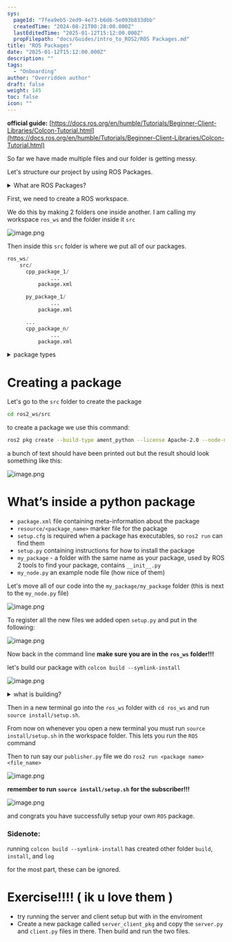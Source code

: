 ```yaml
---
sys:
  pageId: "7fea9eb5-2ed9-4e73-b6d6-5e093b833dbb"
  createdTime: "2024-08-21T00:28:00.000Z"
  lastEditedTime: "2025-01-12T15:12:00.000Z"
  propFilepath: "docs/Guides/intro_to_ROS2/ROS Packages.md"
title: "ROS Packages"
date: "2025-01-12T15:12:00.000Z"
description: ""
tags:
  - "Onboarding"
author: "Overridden author"
draft: false
weight: 145
toc: false
icon: ""
---
```


**official guide:** [https://docs.ros.org/en/humble/Tutorials/Beginner-Client-Libraries/Colcon-Tutorial.html](https://docs.ros.org/en/humble/Tutorials/Beginner-Client-Libraries/Colcon-Tutorial.html)

So far we have made multiple files and our folder is getting messy.

Let's structure our project by using ROS Packages.

<details>

<summary>What are ROS Packages?</summary>

ROS Packages are, as the name implies, packages of code that are highly sharable between ROS developers.

They consist of a folder, `package.xml` file, and source code

```python
      cpp_package_1/
		      ... imagine much code files here ..
          package.xml
```

</details>

First, we need to create a ROS workspace.

We do this by making 2 folders one inside another. I am calling my workspace `ros_ws` and the folder inside it `src`

![image.png](https://prod-files-secure.s3.us-west-2.amazonaws.com/d518164a-d88e-44d1-a4ee-3adb3bd8bce0/70706947-fd18-4537-a67b-e12946812d31/image.png?X-Amz-Algorithm=AWS4-HMAC-SHA256&X-Amz-Content-Sha256=UNSIGNED-PAYLOAD&X-Amz-Credential=ASIAZI2LB466TWGJ22XK%2F20250515%2Fus-west-2%2Fs3%2Faws4_request&X-Amz-Date=20250515T161105Z&X-Amz-Expires=3600&X-Amz-Security-Token=IQoJb3JpZ2luX2VjEHgaCXVzLXdlc3QtMiJIMEYCIQCkUsjgCnCJtbFNp%2Byxq0q18cxlvA6QwAEGc6I%2BV9t%2F8AIhAIGKwyTAQvdzI%2Fc4cYcsYmaLWmHUx6GLluc85VcGgMjTKv8DCDEQABoMNjM3NDIzMTgzODA1IgzkIZQs8IvFU0fzrDAq3AOSnwcb5VeNFacErmHtJqKmumkXQGM9XzVFvEbLoXe8vq30uZ%2BxM8HK%2F3o0vN8F6ysf81uGQ4r4HZtSpTr6PSqKR5wddfv6tFQXsEzSdCI%2B5j7xaqpJ5NRmEBvE3AvjBDd9j2vPJA5KPrP1zspv%2BbQukr%2BZP6eu0AjZsFroJW7Tv6nnQY7Vp1q%2FMS8nOrEc%2BjdvxFnrQNUWKWeAgkEIJkR3rNbltG2WxBCkPri47kgN5H5gBdxzKRYuGAchbRa5jBoVckQ%2FiWGrgGqh96YhSA78N4FrxcFwyLMsiWVI4z%2BaqbZu%2BSmRP%2B50RA9mkhkPQzyQ7syZLvp6EREiQjU0N0qLy3h%2BjQYmRlSBXx5VMMoKvmH39ZkmkG07ASmXyHRSHZUoBvNkTFAD80vdZNj8BmmP1HHHvAiEEyLhHAhOXtcrwZFfZq8imoY7ySO3%2B3uDfr4IyqwreS75oFsb0ox3IwiYJ1Iz1WXAyk07IwScvbHaumbGwXM5F36577ogwZsTBjgd7peGfzGt6UQHkBT3nVHguOmkT4XuxJo4tg3xGWtoSaK5daEvaMlUTOCVsyZHpIcQiwqs2oTUJIePKbYgAxRqqebFtOlgsMmZZXiY4DG02NRxcvKb8TXVfRtizzCZkZjBBjqkASaf3P0ouFHEv94zdqgIC%2FaOMFQSg3AIYyWspFiHvkE2Suqb5o4%2FluctdiJCpwCJaZXbg3UXOdIumWoGvLuZgCSClfBP3pRoVdwY5cfS7Qfj4maJyF17wJmr4ok1UHCiblOQHbT8YnAnk8pBbeck70pmbGCs%2FMdnLr1MLBe7s3w8R%2BVAs%2FFdnG7h9x%2F10JJbNl9gEKMgk%2FD8No1oGqQ0BceWk6%2Fb&X-Amz-Signature=2ed09d1716111616f528690820ce50a5deb82a64e42751ddc3b79185fd523681&X-Amz-SignedHeaders=host&x-id=GetObject)

Then inside this `src` folder is where we put all of our packages.

```python
ros_ws/
    src/
      cpp_package_1/
		      ...
          package.xml

      py_package_1/
		      ...
          package.xml

      ...
      cpp_package_n/
		      ...
          package.xml

```

<details>

<summary>package types</summary>

packages can be either `C++` or python.

the intern file structure is different for each but for this guide we will stick to creating python packages

</details>

# Creating a package

Let's go to the `src` folder to create the package

```bash
cd ros2_ws/src
```

to create a package we use this command:

```bash
ros2 pkg create --build-type ament_python --license Apache-2.0 --node-name my_node my_package
```

a bunch of text should have been printed out but the result should look something like this:

![image.png](https://prod-files-secure.s3.us-west-2.amazonaws.com/d518164a-d88e-44d1-a4ee-3adb3bd8bce0/e6cf1e3f-8512-4a3e-b131-079f800bf3e8/image.png?X-Amz-Algorithm=AWS4-HMAC-SHA256&X-Amz-Content-Sha256=UNSIGNED-PAYLOAD&X-Amz-Credential=ASIAZI2LB466TWGJ22XK%2F20250515%2Fus-west-2%2Fs3%2Faws4_request&X-Amz-Date=20250515T161105Z&X-Amz-Expires=3600&X-Amz-Security-Token=IQoJb3JpZ2luX2VjEHgaCXVzLXdlc3QtMiJIMEYCIQCkUsjgCnCJtbFNp%2Byxq0q18cxlvA6QwAEGc6I%2BV9t%2F8AIhAIGKwyTAQvdzI%2Fc4cYcsYmaLWmHUx6GLluc85VcGgMjTKv8DCDEQABoMNjM3NDIzMTgzODA1IgzkIZQs8IvFU0fzrDAq3AOSnwcb5VeNFacErmHtJqKmumkXQGM9XzVFvEbLoXe8vq30uZ%2BxM8HK%2F3o0vN8F6ysf81uGQ4r4HZtSpTr6PSqKR5wddfv6tFQXsEzSdCI%2B5j7xaqpJ5NRmEBvE3AvjBDd9j2vPJA5KPrP1zspv%2BbQukr%2BZP6eu0AjZsFroJW7Tv6nnQY7Vp1q%2FMS8nOrEc%2BjdvxFnrQNUWKWeAgkEIJkR3rNbltG2WxBCkPri47kgN5H5gBdxzKRYuGAchbRa5jBoVckQ%2FiWGrgGqh96YhSA78N4FrxcFwyLMsiWVI4z%2BaqbZu%2BSmRP%2B50RA9mkhkPQzyQ7syZLvp6EREiQjU0N0qLy3h%2BjQYmRlSBXx5VMMoKvmH39ZkmkG07ASmXyHRSHZUoBvNkTFAD80vdZNj8BmmP1HHHvAiEEyLhHAhOXtcrwZFfZq8imoY7ySO3%2B3uDfr4IyqwreS75oFsb0ox3IwiYJ1Iz1WXAyk07IwScvbHaumbGwXM5F36577ogwZsTBjgd7peGfzGt6UQHkBT3nVHguOmkT4XuxJo4tg3xGWtoSaK5daEvaMlUTOCVsyZHpIcQiwqs2oTUJIePKbYgAxRqqebFtOlgsMmZZXiY4DG02NRxcvKb8TXVfRtizzCZkZjBBjqkASaf3P0ouFHEv94zdqgIC%2FaOMFQSg3AIYyWspFiHvkE2Suqb5o4%2FluctdiJCpwCJaZXbg3UXOdIumWoGvLuZgCSClfBP3pRoVdwY5cfS7Qfj4maJyF17wJmr4ok1UHCiblOQHbT8YnAnk8pBbeck70pmbGCs%2FMdnLr1MLBe7s3w8R%2BVAs%2FFdnG7h9x%2F10JJbNl9gEKMgk%2FD8No1oGqQ0BceWk6%2Fb&X-Amz-Signature=5d05959c9d748036b5a07035b412638288bc6ace5504398d7000144671edd770&X-Amz-SignedHeaders=host&x-id=GetObject)

# What’s inside a python package

- `package.xml` file containing meta-information about the package
- `resource/<package_name>` marker file for the package
- `setup.cfg` is required when a package has executables, so `ros2 run` can find them
- `setup.py` containing instructions for how to install the package
- `my_package` - a folder with the same name as your package, used by ROS 2 tools to find your package, contains `__init__.py`
- `my_node.py` an example node file (how nice of them)

Let's move all of our code into the `my_package/my_package` folder (this is next to the `my_node.py` file)

![image.png](https://prod-files-secure.s3.us-west-2.amazonaws.com/d518164a-d88e-44d1-a4ee-3adb3bd8bce0/9ce58f11-0da9-4d3e-b86d-506a9685d378/image.png?X-Amz-Algorithm=AWS4-HMAC-SHA256&X-Amz-Content-Sha256=UNSIGNED-PAYLOAD&X-Amz-Credential=ASIAZI2LB466TWGJ22XK%2F20250515%2Fus-west-2%2Fs3%2Faws4_request&X-Amz-Date=20250515T161105Z&X-Amz-Expires=3600&X-Amz-Security-Token=IQoJb3JpZ2luX2VjEHgaCXVzLXdlc3QtMiJIMEYCIQCkUsjgCnCJtbFNp%2Byxq0q18cxlvA6QwAEGc6I%2BV9t%2F8AIhAIGKwyTAQvdzI%2Fc4cYcsYmaLWmHUx6GLluc85VcGgMjTKv8DCDEQABoMNjM3NDIzMTgzODA1IgzkIZQs8IvFU0fzrDAq3AOSnwcb5VeNFacErmHtJqKmumkXQGM9XzVFvEbLoXe8vq30uZ%2BxM8HK%2F3o0vN8F6ysf81uGQ4r4HZtSpTr6PSqKR5wddfv6tFQXsEzSdCI%2B5j7xaqpJ5NRmEBvE3AvjBDd9j2vPJA5KPrP1zspv%2BbQukr%2BZP6eu0AjZsFroJW7Tv6nnQY7Vp1q%2FMS8nOrEc%2BjdvxFnrQNUWKWeAgkEIJkR3rNbltG2WxBCkPri47kgN5H5gBdxzKRYuGAchbRa5jBoVckQ%2FiWGrgGqh96YhSA78N4FrxcFwyLMsiWVI4z%2BaqbZu%2BSmRP%2B50RA9mkhkPQzyQ7syZLvp6EREiQjU0N0qLy3h%2BjQYmRlSBXx5VMMoKvmH39ZkmkG07ASmXyHRSHZUoBvNkTFAD80vdZNj8BmmP1HHHvAiEEyLhHAhOXtcrwZFfZq8imoY7ySO3%2B3uDfr4IyqwreS75oFsb0ox3IwiYJ1Iz1WXAyk07IwScvbHaumbGwXM5F36577ogwZsTBjgd7peGfzGt6UQHkBT3nVHguOmkT4XuxJo4tg3xGWtoSaK5daEvaMlUTOCVsyZHpIcQiwqs2oTUJIePKbYgAxRqqebFtOlgsMmZZXiY4DG02NRxcvKb8TXVfRtizzCZkZjBBjqkASaf3P0ouFHEv94zdqgIC%2FaOMFQSg3AIYyWspFiHvkE2Suqb5o4%2FluctdiJCpwCJaZXbg3UXOdIumWoGvLuZgCSClfBP3pRoVdwY5cfS7Qfj4maJyF17wJmr4ok1UHCiblOQHbT8YnAnk8pBbeck70pmbGCs%2FMdnLr1MLBe7s3w8R%2BVAs%2FFdnG7h9x%2F10JJbNl9gEKMgk%2FD8No1oGqQ0BceWk6%2Fb&X-Amz-Signature=3be1925b54365161b97e9343550bb9a49be8de9da5b4ac0a7b097e09bf6ef023&X-Amz-SignedHeaders=host&x-id=GetObject)

To register all the new files we added open `setup.py` and put in the following:

![image.png](https://prod-files-secure.s3.us-west-2.amazonaws.com/d518164a-d88e-44d1-a4ee-3adb3bd8bce0/1cd7c262-4cae-4496-9d75-c178537d24a2/image.png?X-Amz-Algorithm=AWS4-HMAC-SHA256&X-Amz-Content-Sha256=UNSIGNED-PAYLOAD&X-Amz-Credential=ASIAZI2LB466TWGJ22XK%2F20250515%2Fus-west-2%2Fs3%2Faws4_request&X-Amz-Date=20250515T161105Z&X-Amz-Expires=3600&X-Amz-Security-Token=IQoJb3JpZ2luX2VjEHgaCXVzLXdlc3QtMiJIMEYCIQCkUsjgCnCJtbFNp%2Byxq0q18cxlvA6QwAEGc6I%2BV9t%2F8AIhAIGKwyTAQvdzI%2Fc4cYcsYmaLWmHUx6GLluc85VcGgMjTKv8DCDEQABoMNjM3NDIzMTgzODA1IgzkIZQs8IvFU0fzrDAq3AOSnwcb5VeNFacErmHtJqKmumkXQGM9XzVFvEbLoXe8vq30uZ%2BxM8HK%2F3o0vN8F6ysf81uGQ4r4HZtSpTr6PSqKR5wddfv6tFQXsEzSdCI%2B5j7xaqpJ5NRmEBvE3AvjBDd9j2vPJA5KPrP1zspv%2BbQukr%2BZP6eu0AjZsFroJW7Tv6nnQY7Vp1q%2FMS8nOrEc%2BjdvxFnrQNUWKWeAgkEIJkR3rNbltG2WxBCkPri47kgN5H5gBdxzKRYuGAchbRa5jBoVckQ%2FiWGrgGqh96YhSA78N4FrxcFwyLMsiWVI4z%2BaqbZu%2BSmRP%2B50RA9mkhkPQzyQ7syZLvp6EREiQjU0N0qLy3h%2BjQYmRlSBXx5VMMoKvmH39ZkmkG07ASmXyHRSHZUoBvNkTFAD80vdZNj8BmmP1HHHvAiEEyLhHAhOXtcrwZFfZq8imoY7ySO3%2B3uDfr4IyqwreS75oFsb0ox3IwiYJ1Iz1WXAyk07IwScvbHaumbGwXM5F36577ogwZsTBjgd7peGfzGt6UQHkBT3nVHguOmkT4XuxJo4tg3xGWtoSaK5daEvaMlUTOCVsyZHpIcQiwqs2oTUJIePKbYgAxRqqebFtOlgsMmZZXiY4DG02NRxcvKb8TXVfRtizzCZkZjBBjqkASaf3P0ouFHEv94zdqgIC%2FaOMFQSg3AIYyWspFiHvkE2Suqb5o4%2FluctdiJCpwCJaZXbg3UXOdIumWoGvLuZgCSClfBP3pRoVdwY5cfS7Qfj4maJyF17wJmr4ok1UHCiblOQHbT8YnAnk8pBbeck70pmbGCs%2FMdnLr1MLBe7s3w8R%2BVAs%2FFdnG7h9x%2F10JJbNl9gEKMgk%2FD8No1oGqQ0BceWk6%2Fb&X-Amz-Signature=c142462ccdba038ff49011689ef44e777a92a94059fd84ed059fcc8b42ce1fc6&X-Amz-SignedHeaders=host&x-id=GetObject)

Now back in the command line **make sure you are in the** **`ros_ws`** **folder!!!**

let's build our package with `colcon build --symlink-install`

![image.png](https://prod-files-secure.s3.us-west-2.amazonaws.com/d518164a-d88e-44d1-a4ee-3adb3bd8bce0/2f2a0d27-b173-48fd-b189-5f5c0ce65619/image.png?X-Amz-Algorithm=AWS4-HMAC-SHA256&X-Amz-Content-Sha256=UNSIGNED-PAYLOAD&X-Amz-Credential=ASIAZI2LB466TWGJ22XK%2F20250515%2Fus-west-2%2Fs3%2Faws4_request&X-Amz-Date=20250515T161105Z&X-Amz-Expires=3600&X-Amz-Security-Token=IQoJb3JpZ2luX2VjEHgaCXVzLXdlc3QtMiJIMEYCIQCkUsjgCnCJtbFNp%2Byxq0q18cxlvA6QwAEGc6I%2BV9t%2F8AIhAIGKwyTAQvdzI%2Fc4cYcsYmaLWmHUx6GLluc85VcGgMjTKv8DCDEQABoMNjM3NDIzMTgzODA1IgzkIZQs8IvFU0fzrDAq3AOSnwcb5VeNFacErmHtJqKmumkXQGM9XzVFvEbLoXe8vq30uZ%2BxM8HK%2F3o0vN8F6ysf81uGQ4r4HZtSpTr6PSqKR5wddfv6tFQXsEzSdCI%2B5j7xaqpJ5NRmEBvE3AvjBDd9j2vPJA5KPrP1zspv%2BbQukr%2BZP6eu0AjZsFroJW7Tv6nnQY7Vp1q%2FMS8nOrEc%2BjdvxFnrQNUWKWeAgkEIJkR3rNbltG2WxBCkPri47kgN5H5gBdxzKRYuGAchbRa5jBoVckQ%2FiWGrgGqh96YhSA78N4FrxcFwyLMsiWVI4z%2BaqbZu%2BSmRP%2B50RA9mkhkPQzyQ7syZLvp6EREiQjU0N0qLy3h%2BjQYmRlSBXx5VMMoKvmH39ZkmkG07ASmXyHRSHZUoBvNkTFAD80vdZNj8BmmP1HHHvAiEEyLhHAhOXtcrwZFfZq8imoY7ySO3%2B3uDfr4IyqwreS75oFsb0ox3IwiYJ1Iz1WXAyk07IwScvbHaumbGwXM5F36577ogwZsTBjgd7peGfzGt6UQHkBT3nVHguOmkT4XuxJo4tg3xGWtoSaK5daEvaMlUTOCVsyZHpIcQiwqs2oTUJIePKbYgAxRqqebFtOlgsMmZZXiY4DG02NRxcvKb8TXVfRtizzCZkZjBBjqkASaf3P0ouFHEv94zdqgIC%2FaOMFQSg3AIYyWspFiHvkE2Suqb5o4%2FluctdiJCpwCJaZXbg3UXOdIumWoGvLuZgCSClfBP3pRoVdwY5cfS7Qfj4maJyF17wJmr4ok1UHCiblOQHbT8YnAnk8pBbeck70pmbGCs%2FMdnLr1MLBe7s3w8R%2BVAs%2FFdnG7h9x%2F10JJbNl9gEKMgk%2FD8No1oGqQ0BceWk6%2Fb&X-Amz-Signature=a0fe3d99fb68b56b2cb633e5cfaceefb0842c22537d65869980b7e188fd4f96e&X-Amz-SignedHeaders=host&x-id=GetObject)

<details>

<summary>what is building?</summary>

if you are a CS major at Rose-Hulman you will learn the answer to this in CSSE132

but TLDR; is it combines all the code files into one program that can be run easily 

</details>

Then in a new terminal go into the `ros_ws` folder with `cd ros_ws` and run `source install/setup.sh`. 

From now on whenever you open a new terminal you must run `source install/setup.sh` in the workspace folder. This lets you run the `ROS` command

Then to run say our `publisher.py` file we do `ros2 run <package name> <file_name>`

![image.png](https://prod-files-secure.s3.us-west-2.amazonaws.com/d518164a-d88e-44d1-a4ee-3adb3bd8bce0/4f4b1219-3a44-4632-aa0a-ce3471699f59/image.png?X-Amz-Algorithm=AWS4-HMAC-SHA256&X-Amz-Content-Sha256=UNSIGNED-PAYLOAD&X-Amz-Credential=ASIAZI2LB466TWGJ22XK%2F20250515%2Fus-west-2%2Fs3%2Faws4_request&X-Amz-Date=20250515T161105Z&X-Amz-Expires=3600&X-Amz-Security-Token=IQoJb3JpZ2luX2VjEHgaCXVzLXdlc3QtMiJIMEYCIQCkUsjgCnCJtbFNp%2Byxq0q18cxlvA6QwAEGc6I%2BV9t%2F8AIhAIGKwyTAQvdzI%2Fc4cYcsYmaLWmHUx6GLluc85VcGgMjTKv8DCDEQABoMNjM3NDIzMTgzODA1IgzkIZQs8IvFU0fzrDAq3AOSnwcb5VeNFacErmHtJqKmumkXQGM9XzVFvEbLoXe8vq30uZ%2BxM8HK%2F3o0vN8F6ysf81uGQ4r4HZtSpTr6PSqKR5wddfv6tFQXsEzSdCI%2B5j7xaqpJ5NRmEBvE3AvjBDd9j2vPJA5KPrP1zspv%2BbQukr%2BZP6eu0AjZsFroJW7Tv6nnQY7Vp1q%2FMS8nOrEc%2BjdvxFnrQNUWKWeAgkEIJkR3rNbltG2WxBCkPri47kgN5H5gBdxzKRYuGAchbRa5jBoVckQ%2FiWGrgGqh96YhSA78N4FrxcFwyLMsiWVI4z%2BaqbZu%2BSmRP%2B50RA9mkhkPQzyQ7syZLvp6EREiQjU0N0qLy3h%2BjQYmRlSBXx5VMMoKvmH39ZkmkG07ASmXyHRSHZUoBvNkTFAD80vdZNj8BmmP1HHHvAiEEyLhHAhOXtcrwZFfZq8imoY7ySO3%2B3uDfr4IyqwreS75oFsb0ox3IwiYJ1Iz1WXAyk07IwScvbHaumbGwXM5F36577ogwZsTBjgd7peGfzGt6UQHkBT3nVHguOmkT4XuxJo4tg3xGWtoSaK5daEvaMlUTOCVsyZHpIcQiwqs2oTUJIePKbYgAxRqqebFtOlgsMmZZXiY4DG02NRxcvKb8TXVfRtizzCZkZjBBjqkASaf3P0ouFHEv94zdqgIC%2FaOMFQSg3AIYyWspFiHvkE2Suqb5o4%2FluctdiJCpwCJaZXbg3UXOdIumWoGvLuZgCSClfBP3pRoVdwY5cfS7Qfj4maJyF17wJmr4ok1UHCiblOQHbT8YnAnk8pBbeck70pmbGCs%2FMdnLr1MLBe7s3w8R%2BVAs%2FFdnG7h9x%2F10JJbNl9gEKMgk%2FD8No1oGqQ0BceWk6%2Fb&X-Amz-Signature=d54fa60f3aa5ff878136f54e353ce514cbfe805fd8d3eee4dbedee57ed5c07d7&X-Amz-SignedHeaders=host&x-id=GetObject)

**remember to run** **`source install/setup.sh`** **for the subscriber!!!**

![image.png](https://prod-files-secure.s3.us-west-2.amazonaws.com/d518164a-d88e-44d1-a4ee-3adb3bd8bce0/02121119-dad4-49ec-8356-c956108b4243/image.png?X-Amz-Algorithm=AWS4-HMAC-SHA256&X-Amz-Content-Sha256=UNSIGNED-PAYLOAD&X-Amz-Credential=ASIAZI2LB466TWGJ22XK%2F20250515%2Fus-west-2%2Fs3%2Faws4_request&X-Amz-Date=20250515T161105Z&X-Amz-Expires=3600&X-Amz-Security-Token=IQoJb3JpZ2luX2VjEHgaCXVzLXdlc3QtMiJIMEYCIQCkUsjgCnCJtbFNp%2Byxq0q18cxlvA6QwAEGc6I%2BV9t%2F8AIhAIGKwyTAQvdzI%2Fc4cYcsYmaLWmHUx6GLluc85VcGgMjTKv8DCDEQABoMNjM3NDIzMTgzODA1IgzkIZQs8IvFU0fzrDAq3AOSnwcb5VeNFacErmHtJqKmumkXQGM9XzVFvEbLoXe8vq30uZ%2BxM8HK%2F3o0vN8F6ysf81uGQ4r4HZtSpTr6PSqKR5wddfv6tFQXsEzSdCI%2B5j7xaqpJ5NRmEBvE3AvjBDd9j2vPJA5KPrP1zspv%2BbQukr%2BZP6eu0AjZsFroJW7Tv6nnQY7Vp1q%2FMS8nOrEc%2BjdvxFnrQNUWKWeAgkEIJkR3rNbltG2WxBCkPri47kgN5H5gBdxzKRYuGAchbRa5jBoVckQ%2FiWGrgGqh96YhSA78N4FrxcFwyLMsiWVI4z%2BaqbZu%2BSmRP%2B50RA9mkhkPQzyQ7syZLvp6EREiQjU0N0qLy3h%2BjQYmRlSBXx5VMMoKvmH39ZkmkG07ASmXyHRSHZUoBvNkTFAD80vdZNj8BmmP1HHHvAiEEyLhHAhOXtcrwZFfZq8imoY7ySO3%2B3uDfr4IyqwreS75oFsb0ox3IwiYJ1Iz1WXAyk07IwScvbHaumbGwXM5F36577ogwZsTBjgd7peGfzGt6UQHkBT3nVHguOmkT4XuxJo4tg3xGWtoSaK5daEvaMlUTOCVsyZHpIcQiwqs2oTUJIePKbYgAxRqqebFtOlgsMmZZXiY4DG02NRxcvKb8TXVfRtizzCZkZjBBjqkASaf3P0ouFHEv94zdqgIC%2FaOMFQSg3AIYyWspFiHvkE2Suqb5o4%2FluctdiJCpwCJaZXbg3UXOdIumWoGvLuZgCSClfBP3pRoVdwY5cfS7Qfj4maJyF17wJmr4ok1UHCiblOQHbT8YnAnk8pBbeck70pmbGCs%2FMdnLr1MLBe7s3w8R%2BVAs%2FFdnG7h9x%2F10JJbNl9gEKMgk%2FD8No1oGqQ0BceWk6%2Fb&X-Amz-Signature=43c8fa61554a3ac919243ff876b0012eb56394ff95153607ad7090ec3d5b5497&X-Amz-SignedHeaders=host&x-id=GetObject)

and congrats you have successfully setup your own `ROS` package.

### Sidenote:

running `colcon build --symlink-install` has created other folder `build`, `install`, and `log`

for the most part, these can be ignored.

# Exercise!!!! ( ik u love them )

- try running the server and client setup but with in the enviroment
- Create a new package called `server_client_pkg` and copy the `server.py` and `client.py` files in there. Then build and run the two files.
